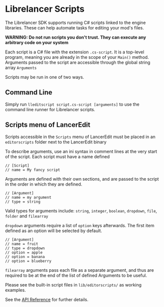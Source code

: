 # Librelancer Scripts

The Librelancer SDK supports running C# scripts linked to the engine libraries. These can help automate tasks for editing your mod's files.

**WARNING: Do not run scripts you don't trust. They can execute any arbitrary code on your system**

Each script is a C# file with the extension `.cs-script`. It is a top-level program, meaning you are already in the scope of your `Main()` method. Arguments passed to the script are accessible through the global string array `Arguments`

Scripts may be run in one of two ways.

## Command Line

Simply run `lleditscript script.cs-script [arguments]` to use the command line runner for Librelancer scripts.


## Scripts menu of LancerEdit

Scripts accessible in the `Scripts` menu of LancerEdit must be placed in an `editorscripts` folder next to the LancerEdit binary

To describe arguments, use an ini syntax in comment lines at the very start of the script. Each script must have a name defined

```
// [Script]
// name = My fancy script
```

Arguments are defined with their own sections, and are passed to the script in the order in which they are defined.

```
// [Argument]
// name = my argument
// type = string
```

Valid types for arguments include: `string`, `integer`, `boolean`, `dropdown`, `file`, `folder` and `filearray`

`dropdown` arguments require a list of `option` keys afterwards. The first item defined as an option will be selected by default.

```
// [Argument]
// name = fruit
// type = dropdown
// option = apple
// option = banana
// option = blueberry
```

`filearray` arguments pass each file as a separate argument, and thus are required to be at the end of the list of defined Arguments to be useful.

Please see the built-in script files in `lib/editorscripts/` as working examples.

See the [API Reference](api/reference.md) for further details.
